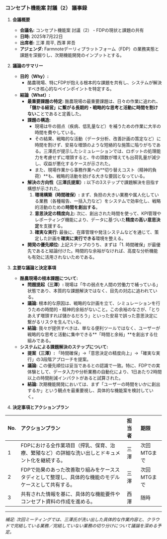 ### **コンセプト機能案 討議（2） 議事録**

1.  **会議概要**
    *   **会議名:** コンセプト機能案 討議（2） - FDPの現状と課題の共有
    *   **日時:** 2025年7月22日
    *   **出席者:** 三澤 周平, 西澤 昇吾
    *   **アジェンダ:** Farmnoteデーリィプラットフォーム（FDP）の業務実態と課題を深掘りし、次期機能開発のインプットとする。

2.  **議論のサマリー**
    *   **目的（Why）:**
        *   酪農現場、特にFDPが抱える根本的な課題を共有し、システムが解決すべき核心的なペインポイントを特定する。
    *   **結論（What）:**
        *   **最重要課題の特定:** 酪農現場の最重要課題は、日々の作業に追われ、**「儲かる経営」に繋がる長期的・戦略的な思考と活動に時間を割けない**ことであると定義した。
        *   **課題の構造:**
            *   現場は牛の弱点（疾病、低乳量など）を補うための作業に大半の時間を費やしている。
            *   その結果、戦略的な活動（データ分析、改善計画の策定など）に時間を割けず、安易な増頭のような短絡的な施策に陥りがちである。三澤氏が提示したシミュレーションでは、ロボットの処理能力を考慮せずに増頭すると、牛の頭数が増えても出荷乳量が減少し、収益が悪化するケースが示された。
            *   また、現場作業から事務作業への**切り替えコスト（精神的負荷）**も、戦略的活動を妨げる大きな要因となっている。
        *   **解決の方向性（三澤氏提案）:** 以下の3ステップで課題解決を目指す構想が示された。
            1.  **環境構築（時間確保）:** まず、負担の大きい業務や属人化している業務（各種報告、一括入力など）をシステムで効率化し、戦略的活動のための**時間を創出する**。
            2.  **意思決定の精度向上:** 次に、創出された時間を使って、KPI管理やレポーティング機能により、データに基づいた**精度の高い意思決定**を支援する。
            3.  **確実な実行:** 最後に、在庫管理や発注システムなどを通じて、策定した計画を**確実に実行できる**環境を整える。
        *   **開発の優先順位:** 上記ステップのうち、まずは「1. 時間確保」が最優先であると結論付けた。時間的な余裕がなければ、高度な分析機能も有効に活用されないためである。

3.  **主要な議論と決定事項**
    *   **酪農現場の根本課題について:**
        *   **問題提起（三澤）:** 現場は「牛の弱点を人間の労働力で補っている」状態であり、本質的な課題解決ではなく、目先の対応に追われている。
        *   **議論:** 根本的な原因は、戦略的な計画を立て、シミュレーションを行うための時間的・精神的余裕がないこと。この余裕のなさが、「とりあえず増頭すれば儲かるだろう」といった安易で誤った意思決定に繋がるリスクを生んでいる。
        *   **結論:** 我々が提供すべきは、単なる便利ツールではなく、ユーザーが戦略的な思考と活動に集中できる**「時間と余裕」**を創出する仕組みである。
    *   **システムによる課題解決のステップについて:**
        *   **提案（三澤）:** 「時間確保」→「意思決定の精度向上」→「確実な実行」の3段階アプローチを提案。
        *   **議論:** この優先順位は妥当であるとの認識で一致。特に、FDPでの実体験として、データ入力や分析業務の自動化により、1日あたり2時間以上の時間削減インパクトがあると試算された。
        *   **結論:** 次期機能開発においては、まず「ユーザーの時間をいかに創出するか」という観点を最重要視し、具体的な機能案を検討していく。

4.  **決定事項とアクションプラン**

| No. | アクションプラン | 担当者 | 期限 |
| :-- | :--- | :--- | :--- |
| 1 | FDPにおける全作業項目（搾乳、保育、治療、繁殖など）の詳細な洗い出しとドキュメント化を継続する。 | 三澤 | 次回MTGまで |
| 2 | FDPで効果のあった改善取り組みをケーススタディとして整理し、具体的な機能のモデルケースとして共有する。 | 三澤 | 次回MTGまで |
| 3 | 共有された情報を基に、具体的な機能要件やコンセプト資料の作成を進める。 | 西澤 | 随時 |

---
*補足: 次回ミーティングでは、三澤氏が洗い出した具体的な作業内容と、クラウドで完結している業務／完結していない業務の切り分けについて議論を深める予定。*

